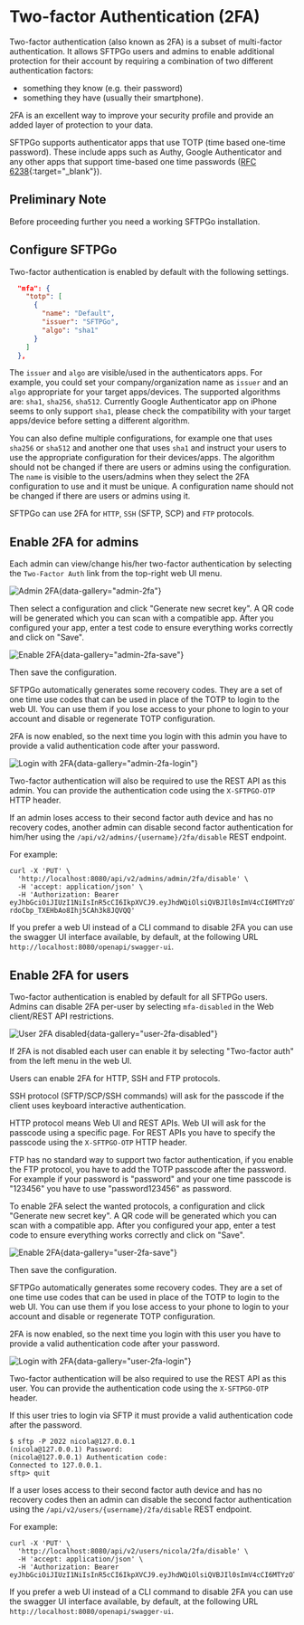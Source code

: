 # Two-factor Authentication (2FA)

Two-factor authentication (also known as 2FA) is a subset of multi-factor authentication. It allows SFTPGo users and admins to enable additional protection for their account by requiring a combination of two different authentication factors:

- something they know (e.g. their password)
- something they have (usually their smartphone).

2FA is an excellent way to improve your security profile and provide an added layer of protection to your data.

SFTPGo supports authenticator apps that use TOTP (time based one-time password). These include apps such as Authy, Google Authenticator and any other apps that support time-based one time passwords ([RFC 6238](https://datatracker.ietf.org/doc/html/rfc6238){:target="_blank"}).

## Preliminary Note

Before proceeding further you need a working SFTPGo installation.

## Configure SFTPGo

Two-factor authentication is enabled by default with the following settings.

```json
  "mfa": {
    "totp": [
      {
        "name": "Default",
        "issuer": "SFTPGo",
        "algo": "sha1"
      }
    ]
  },
```

The `issuer` and `algo` are visible/used in the authenticators apps. For example, you could set your company/organization name as `issuer` and an `algo` appropriate for your target apps/devices. The supported algorithms are: `sha1`, `sha256`, `sha512`. Currently Google Authenticator app on iPhone seems to only support `sha1`, please check the compatibility with your target apps/device before setting a different algorithm.

You can also define multiple configurations, for example one that uses `sha256` or `sha512` and another one that uses `sha1` and instruct your users to use the appropriate configuration for their devices/apps. The algorithm should not be changed if there are users or admins using the configuration. The `name` is visible to the users/admins when they select the 2FA configuration to use and it must be unique. A configuration name should not be changed if there are users or admins using it.

SFTPGo can use 2FA for `HTTP`, `SSH` (SFTP, SCP) and `FTP` protocols.

## Enable 2FA for admins

Each admin can view/change his/her two-factor authentication by selecting the `Two-Factor Auth` link from the top-right web UI menu.

![Admin 2FA](../assets/img/admin-2FA.png){data-gallery="admin-2fa"}

Then select a configuration and click "Generate new secret key". A QR code will be generated which you can scan with a compatible app. After you configured your app, enter a test code to ensure everything works correctly and click on "Save".

![Enable 2FA](../assets/img/admin-save-2FA.png){data-gallery="admin-2fa-save"}

Then save the configuration.

SFTPGo automatically generates some recovery codes. They are a set of one time use codes that can be used in place of the TOTP to login to the web UI. You can use them if you lose access to your phone to login to your account and disable or regenerate TOTP configuration.

2FA is now enabled, so the next time you login with this admin you have to provide a valid authentication code after your password.

![Login with 2FA](../assets/img/admin-2FA-login.png){data-gallery="admin-2fa-login"}

Two-factor authentication will also be required to use the REST API as this admin. You can provide the authentication code using the `X-SFTPGO-OTP` HTTP header.

If an admin loses access to their second factor auth device and has no recovery codes, another admin can disable second factor authentication for him/her using the `/api/v2/admins/{username}/2fa/disable` REST endpoint.

For example:

```shell
curl -X 'PUT' \
  'http://localhost:8080/api/v2/admins/admin/2fa/disable' \
  -H 'accept: application/json' \
  -H 'Authorization: Bearer eyJhbGciOiJIUzI1NiIsInR5cCI6IkpXVCJ9.eyJhdWQiOlsiQVBJIl0sImV4cCI6MTYzOTkzMTE3MiwianRpIjoiYzZ2bGd0NjEwZDFxYjZrdTBiNWciLCJuYmYiOjE2Mzk5Mjk5NDIsInBlcm1pc3Npb25zIjpbIioiXSwic3ViIjoiV20rYTF2bnVVc1VRYXA0TVZmSGtseWxObmR4TCswYVM3OVVjc1hXZitzdz0iLCJ1c2VybmFtZSI6ImFkbWluMSJ9.043lQFq7WRfJ-rdoCbp_TXEHbAo8Ihj5CAh3k8JQVQQ'
```

If you prefer a web UI instead of a CLI command to disable 2FA you can use the swagger UI interface available, by default, at the following URL `http://localhost:8080/openapi/swagger-ui`.

## Enable 2FA for users

Two-factor authentication is enabled by default for all SFTPGo users. Admins can disable 2FA per-user by selecting `mfa-disabled` in the Web client/REST API restrictions.

![User 2FA disabled](../assets/img/user-2FA-disabled.png){data-gallery="user-2fa-disabled"}

If 2FA is not disabled each user can enable it by selecting "Two-factor auth" from the left menu in the web UI.

Users can enable 2FA for HTTP, SSH and FTP protocols.

SSH protocol (SFTP/SCP/SSH commands) will ask for the passcode if the client uses keyboard interactive authentication.

HTTP protocol means Web UI and REST APIs. Web UI will ask for the passcode using a specific page. For REST APIs you have to specify the passcode using the `X-SFTPGO-OTP` HTTP header.

FTP has no standard way to support two factor authentication, if you enable the FTP protocol, you have to add the TOTP passcode after the password. For example if your password is "password" and your one time passcode is "123456" you have to use "password123456" as password.

To enable 2FA select the wanted protocols, a configuration and click "Generate new secret key". A QR code will be generated which you can scan with a compatible app. After you configured your app, enter a test code to ensure everything works correctly and click on "Save".

![Enable 2FA](../assets/img/user-save-2FA.png){data-gallery="user-2fa-save"}

Then save the configuration.

SFTPGo automatically generates some recovery codes. They are a set of one time use codes that can be used in place of the TOTP to login to the web UI. You can use them if you lose access to your phone to login to your account and disable or regenerate TOTP configuration.

2FA is now enabled, so the next time you login with this user you have to provide a valid authentication code after your password.

![Login with 2FA](../assets/img/user-2FA-login.png){data-gallery="user-2fa-login"}

Two-factor authentication will be also required to use the REST API as this user. You can provide the authentication code using the `X-SFTPGO-OTP` header.

If this user tries to login via SFTP it must provide a valid authentication code after the password.

```shell
$ sftp -P 2022 nicola@127.0.0.1
(nicola@127.0.0.1) Password:
(nicola@127.0.0.1) Authentication code:
Connected to 127.0.0.1.
sftp> quit
```

If a user loses access to their second factor auth device and has no recovery codes then an admin can disable the second factor authentication using the `/api/v2/users/{username}/2fa/disable` REST endpoint.

For example:

```shell
curl -X 'PUT' \
  'http://localhost:8080/api/v2/users/nicola/2fa/disable' \
  -H 'accept: application/json' \
  -H 'Authorization: Bearer eyJhbGciOiJIUzI1NiIsInR5cCI6IkpXVCJ9.eyJhdWQiOlsiQVBJIl0sImV4cCI6MTYzOTkzMzI1MywianRpIjoiYzZ2bTE1ZTEwZDFxcG9iamc3djAiLCJuYmYiOjE2Mzk5MzIwMjMsInBlcm1pc3Npb25zIjpbIioiXSwic3ViIjoiV20rYTF2bnVVc1VRYXA0TVZmSGtseWxObmR4TCswYVM3OVVjc1hXZitzdz0iLCJ1c2VybmFtZSI6ImFkbWluMSJ9.ntR0L2JTuwYwhBy6c0iu10rdmycLdtKZtmDObQ0PUoo'
```

If you prefer a web UI instead of a CLI command to disable 2FA you can use the swagger UI interface available, by default, at the following URL `http://localhost:8080/openapi/swagger-ui`.
